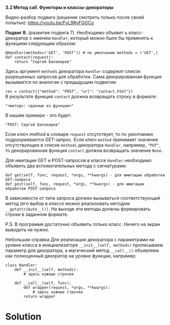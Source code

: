 **3.2 Метод __call__. Функторы и классы-декораторы**

Видео-разбор подвига (решение смотреть только после
своей попытки): https://youtu.be/FyL9RyFGGCo

**Подвиг 8.** (развитие подвига 7). Необходимо объявит
ь класс-декоратор с именем `Handler`, который можно было
бы применять к функциям следующим образом:
```
@Handler(methods=('GET', 'POST')) # по умолчанию methods = ('GET',)
def contact(request):
    return "Сергей Балакирев"
```
Здесь аргумент `methods` декоратора `Handler` содержит
список разрешенных запросов для обработки. Сама декорированная
функция вызывается по аналогии с предыдущим подвигом:

`res = contact({"method": "POST", "url": "contact.html"})`\
В результате функция `contact` должна возвращать строку в формате:
```
"<метод>: <данные из функции>"
```
В нашем примере - это будет:
```
"POST: Сергей Балакирев"
```
Если ключ method в словаре `request` отсутствует, то по
умолчанию подразумевается GET-запрос. Если ключ `method` 
принимает значение отсутствующее в списке `methods` декоратора
`Handler`, например, `"PUT"`, то декорированная функция `contact`
должна возвращать значение `None`.

Для имитации GET и POST-запросов в классе `Handler` необходимо
объявить два вспомогательных метода с сигнатурами:
```
def get(self, func, request, *args, **kwargs) - для имитации обработки GET-запроса
def post(self, func, request, *args, **kwargs) - для имитации обработки POST-запроса
```
В зависимости от типа запроса должен вызываться соответствующий
метод (его выбор в классе можно реализовать методом `__getattribute__())`.
На выходе эти методы должны формировать строки в заданном формате.

P.S. В программе достаточно объявить только класс. Ничего на экран выводить не нужно.

Небольшая справка
Для реализации декоратора с параметрами на уровне класса в
инициализаторе `__init__(self, methods)` прописываем параметр 
для декоратора, а магический метод `__call__()` объявляем как
полноценный декоратор на уровне функции, например:
```
class Handler:
    def __init__(self, methods):
        # здесь нужные строчки

    def __call__(self, func):
        def wrapper(request, *args, **kwargs):
            # здесь нужные строчки
        return wrapper
```

# Solution

```

```
